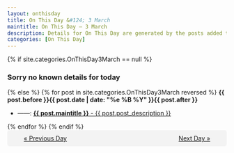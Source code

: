 ```yaml
---
layout: onthisday
title: On This Day &#124; 3 March
maintitle: On This Day — 3 March
description: Details for On This Day are generated by the posts added to the website so the content is subject to changes/updates over time.
categories: [On This Day]
---
```


{% if site.categories.OnThisDay3March == null %}
<h3>Sorry no known details for today</h3>
{% else %}
{% for post in site.categories.OnThisDay3March reversed %}
<strong>{{ post.before }}{{ post.date | date: "%e %B %Y" }}{{ post.after }}</strong>
<ul>
<li> ——: <a class="{{ post.class }}" href="{{ post.url }}"><strong>{{ post.maintitle }}</strong> - {{ post.post_description }}</a></li>
</ul>
{% endfor %}
{% endif %}

<div style="background-color: #f3f3f3; padding: 10px; border-radius: 5px; text-align: center; display: flex; justify-content: space-evenly;">
<a href="/onthisday/03/03-02">« Previous Day</a>
<span style="visibility:hidden;">[ Visit Leap Year February 29 ]</span>
<a href="/onthisday/03/03-04">Next Day »</a>
</div>
